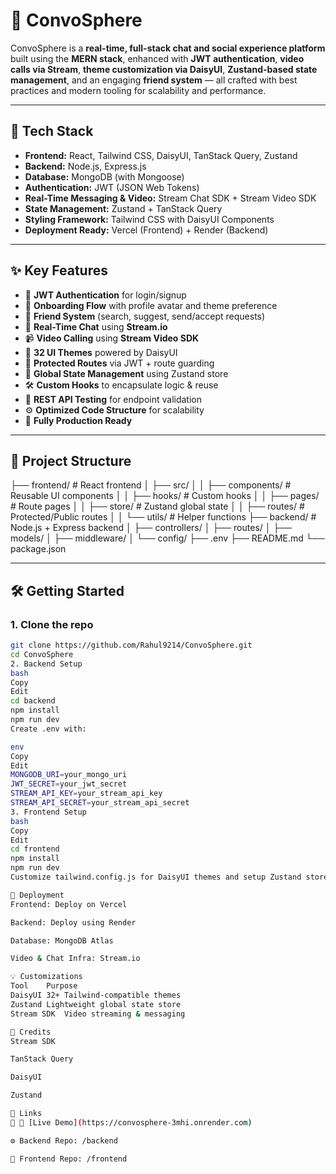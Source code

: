 # 💬 ConvoSphere

ConvoSphere is a **real-time, full-stack chat and social experience platform** built using the **MERN stack**, enhanced with **JWT authentication**, **video calls via Stream**, **theme customization via DaisyUI**, **Zustand-based state management**, and an engaging **friend system** — all crafted with best practices and modern tooling for scalability and performance.

---

## 🚀 Tech Stack

- **Frontend:** React, Tailwind CSS, DaisyUI, TanStack Query, Zustand
- **Backend:** Node.js, Express.js
- **Database:** MongoDB (with Mongoose)
- **Authentication:** JWT (JSON Web Tokens)
- **Real-Time Messaging & Video:** Stream Chat SDK + Stream Video SDK
- **State Management:** Zustand + TanStack Query
- **Styling Framework:** Tailwind CSS with DaisyUI Components
- **Deployment Ready:** Vercel (Frontend) + Render (Backend)

---

## ✨ Key Features

- 🔐 **JWT Authentication** for login/signup
- 👤 **Onboarding Flow** with profile avatar and theme preference
- 👫 **Friend System** (search, suggest, send/accept requests)
- 💬 **Real-Time Chat** using **Stream.io**
- 📹 **Video Calling** using **Stream Video SDK**
- 🎨 **32 UI Themes** powered by DaisyUI
- 🚨 **Protected Routes** via JWT + route guarding
- 🧠 **Global State Management** using Zustand store
- 🛠️ **Custom Hooks** to encapsulate logic & reuse
- 🧪 **REST API Testing** for endpoint validation
- ⚙️ **Optimized Code Structure** for scalability
- 🚀 **Fully Production Ready**

---

## 📁 Project Structure

├── frontend/ # React frontend
│ ├── src/
│ │ ├── components/ # Reusable UI components
│ │ ├── hooks/ # Custom hooks
│ │ ├── pages/ # Route pages
│ │ ├── store/ # Zustand global state
│ │ ├── routes/ # Protected/Public routes
│ │ └── utils/ # Helper functions
├── backend/ # Node.js + Express backend
│ ├── controllers/
│ ├── routes/
│ ├── models/
│ ├── middleware/
│ └── config/
├── .env
├── README.md
└── package.json


---

## 🛠️ Getting Started

### 1. Clone the repo

```bash
git clone https://github.com/Rahul9214/ConvoSphere.git
cd ConvoSphere
2. Backend Setup
bash
Copy
Edit
cd backend
npm install
npm run dev
Create .env with:

env
Copy
Edit
MONGODB_URI=your_mongo_uri
JWT_SECRET=your_jwt_secret
STREAM_API_KEY=your_stream_api_key
STREAM_API_SECRET=your_stream_api_secret
3. Frontend Setup
bash
Copy
Edit
cd frontend
npm install
npm run dev
Customize tailwind.config.js for DaisyUI themes and setup Zustand store in src/store/.

🎯 Deployment
Frontend: Deploy on Vercel

Backend: Deploy using Render

Database: MongoDB Atlas

Video & Chat Infra: Stream.io

💡 Customizations
Tool	Purpose
DaisyUI	32+ Tailwind-compatible themes
Zustand	Lightweight global state store
Stream SDK	Video streaming & messaging

🙌 Credits
Stream SDK

TanStack Query

DaisyUI

Zustand

🔗 Links
🚀 📌 [Live Demo](https://convosphere-3mhi.onrender.com)

⚙️ Backend Repo: /backend

🎨 Frontend Repo: /frontend
